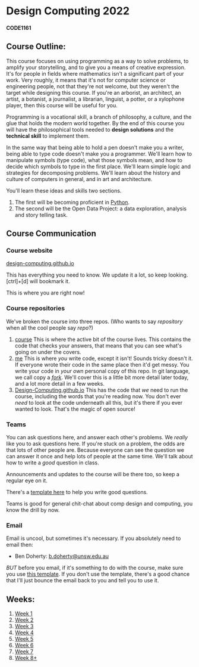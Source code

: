 # Design Computing 2022

#### CODE1161

## Course Outline:

This course focuses on using programming as a way to solve problems, to amplify your storytelling, and to give you a means of creative expression. It's for people in fields where mathematics isn't a significant part of your work. Very roughly, it means that it's not for computer science or engineering people, not that they're not welcome, but they weren't the target while designing this course. If you're an arborist, an architect, an artist, a botanist, a journalist, a librarian, linguist, a potter, or a xylophone player, then this course will be useful for you.

Programming is a vocational skill, a branch of philosophy, a culture, and the glue that holds the modern world together. By the end of this course you will have the philosophical tools needed to **design solutions** and the **technical skill** to implement them.

In the same way that being able to hold a pen doesn't make you a writer, being able to type code doesn't make you a programmer. We'll learn how to manipulate symbols (type code), what those symbols mean, and how to decide which symbols to type in the first place. We'll learn simple logic and strategies for decomposing problems. We'll learn about the history and culture of computers in general, and in art and architecture.

You'll learn these ideas and skills two sections.

1. The first will be becoming proficient in [Python](<https://en.wikipedia.org/wiki/Python_(programming_language)>).
1. The second will be the Open Data Project: a data exploration, analysis and story telling task.

## Course Communication

### Course website

[design-computing.github.io](https://design-computing.github.io/)

This has everything you need to know. We update it a lot, so keep looking. \[ctrl\]+\[d\] will bookmark it.

This is where you are right now!

### Course repositories

We've broken the course into three repos. (Who wants to say _repository_ when all the cool people say _repo_?)

1. [course](https://github.com/Design-Computing/course) This is where the active bit of the course lives. This contains the code that checks your answers, that means that you can see what's going on under the covers.
1. [me](https://github.com/Design-Computing/me) This is where _you_ write code, except it isn't! Sounds tricky doesn't it. If everyone wrote their code in the same place then it'd get messy. You write your code in _your own_ personal copy of this repo. In git language, we call copy a _[fork](https://help.github.com/en/articles/fork-a-repo)_. We'll cover this is a little bit more detail later today, and a lot more detail in a few weeks.
1. [Design-Computing.github.io](https://github.com/Design-Computing/Design-Computing.github.io) This has the code that _we_ need to run the course, including the words that you're reading now. You don't ever _need_ to look at the code underneath all this, but it's there if you ever wanted to look. That's the magic of open source!

### Teams

You can ask questions here, and answer each other's problems. We _really_ like you to ask questions here. If you're stuck on a problem, the odds are that lots of other people are. Because everyone can see the question we can answer it once and help lots of people at the same time. We'll talk about how to write a _good_ question in class.

Announcements and updates to the course will be there too, so keep a regular eye on it.

There's a [template here](questionTemplate) to help you write good questions.

Teams is good for general chit-chat about comp design and computing, you know the drill by now.

### Email

Email is uncool, but sometimes it's necessary. If you absolutely need to email then:

- Ben Doherty: b.doherty@unsw.edu.au

_BUT_ before you email, if it's something to do with the course, make sure you use [this template](email_template). If you don't use the template, there's a good chance that I'll just bounce the email back to you and tell you to use it.

## Weeks:

1. [Week 1](md/week1)
1. [Week 2](md/week2)
1. [Week 3](md/week3)
1. [Week 4](md/week4)
1. [Week 5](md/week5)
1. [Week 6](md/week6)
1. [Week 7](md/week7)
1. [Week 8+](md/theRest)
